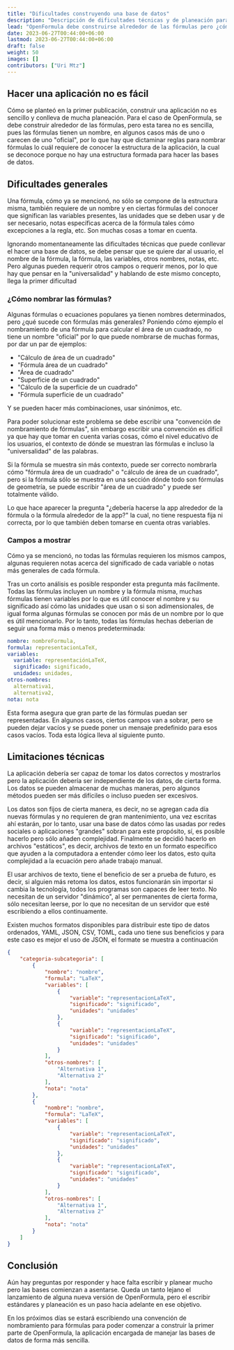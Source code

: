 ```yaml
---
title: "Dificultades construyendo una base de datos"
description: "Descripción de dificultades técnicas y de planeación para construir una base de datos"
lead: "OpenFormula debe construirse alrededor de las fórmulas pero ¿cómo deberían escribirse las bases de datos?"
date: 2023-06-27T00:44:00+06:00
lastmod: 2023-06-27T00:44:00+06:00
draft: false
weight: 50
images: []
contributors: ["Uri Mtz"]
---
```


## Hacer una aplicación no es fácil

Cómo se planteó en la primer publicación, construir una aplicación no es sencillo y conlleva de mucha planeación. Para el caso de OpenFormula, se debe construir alrededor de las fórmulas, pero esta tarea no es sencilla, pues las fórmulas tienen un nombre, en algunos casos más de uno o carecen de uno "oficial", por lo que hay que dictaminar reglas para nombrar fórmulas lo cuál requiere de conocer la estructura de la aplicación, la cual se deconoce porque no hay una estructura formada para hacer las bases de datos.

## Dificultades generales

Una fórmula, cómo ya se mencionó, no sólo se compone de la estructura misma, también requiere de un nombre y en ciertas fórmulas del conocer que significan las variables presentes, las unidades que se deben usar y de ser necesario, notas específicas acerca de la fórmula tales cómo excepciones a la regla, etc. Son muchas cosas a tomar en cuenta.

Ignorando momentaneamente las dificultades técnicas que puede conllevar el hacer una base de datos, se debe pensar que se quiere dar al usuario, el nombre de la fórmula, la fórmula, las variables, otros nombres, notas, etc. Pero algunas pueden requerir otros campos o requerir menos, por lo que hay que pensar en la "universalidad" y hablando de este mismo concepto, llega la primer dificultad

### ¿Cómo nombrar las fórmulas?

Algunas fórmulas o ecuaciones populares ya tienen nombres determinados, pero ¿qué sucede con fórmulas más generales? Poniendo cómo ejemplo el nombramiento de una fórmula para calcular el área de un cuadrado, no tiene un nombre "oficial" por lo que puede nombrarse de muchas formas, por dar un par de ejemplos:

- "Cálculo de área de un cuadrado"
- "Fórmula área de un cuadrado"
- "Área de cuadrado"
- "Superficie de un cuadrado"
- "Cálculo de la superficie de un cuadrado"
- "Fórmula superficie de un cuadrado"

Y se pueden hacer más combinaciones, usar sinónimos, etc.

Para poder solucionar este problema se debe escribir una "convención de nombramiento de fórmulas", sin embargo escribir una convención es difícil ya que hay que tomar en cuenta varias cosas, cómo el nivel educativo de los usuarios, el contexto de dónde se muestran las fórmulas e incluso la "universalidad" de las palabras.

Si la fórmula se muestra sin más contexto, puede ser correcto nombrarla cómo "fórmula área de un cuadrado" o "cálculo de área de un cuadrado", pero si la fórmula sólo se muestra en una sección dónde todo son fórmulas de geometría, se puede escribir "área de un cuadrado" y puede ser totalmente válido.

Lo que hace aparecer la pregunta "¿debería hacerse la app alrededor de la fórmula o la fórmula alrededor de la app?" la cual, no tiene respuesta fija ni correcta, por lo que también deben tomarse en cuenta otras variables.

### Campos a mostrar

Cómo ya se mencionó, no todas las fórmulas requieren los mismos campos, algunas requieren notas acerca del significado de cada variable o notas más generales de cada fórmula.

Tras un corto análisis es posible responder esta pregunta más facilmente. Todas las fórmulas incluyen un nombre y la fórmula misma, muchas fórmulas tienen variables por lo que es útil conocer el nombre y su significado así cómo las unidades que usan o si son adimensionales, de igual forma algunas fórmulas se conocen por más de un nombre por lo que es útil mencionarlo. Por lo tanto, todas las fórmulas hechas deberían de seguir una forma más o menos predeterminada:

```yaml
nombre: nombreFormula,
formula: representacionLaTeX,
variables:
  variable: representaciónLaTeX,
  significado: significado,
  unidades: unidades,
otros-nombres:
  alternativa1,
  alternativa2,
nota: nota
```

Esta forma asegura que gran parte de las fórmulas puedan ser representadas. En algunos casos, ciertos campos van a sobrar, pero se pueden dejar vacíos y se puede poner un mensaje predefinido para esos casos vacíos. Toda esta lógica lleva al siguiente punto.

## Limitaciones técnicas

La aplicación debería ser capaz de tomar los datos correctos y mostrarlos pero la aplicación debería ser independiente de los datos, de cierta forma. Los datos se pueden almacenar de muchas maneras, pero algunos métodos pueden ser más difíciles o incluso pueden ser excesivos.

Los datos son fijos de cierta manera, es decir, no se agregan cada día nuevas fórmulas y no requieren de gran mantenimiento, una vez escritas ahí estarán, por lo tanto, usar una base de datos cómo las usadas por redes sociales o aplicaciones "grandes" sobran para este propósito, sí, es posible hacerlo pero sólo añaden complejidad. Finalmente se decidió hacerlo en archivos "estáticos", es decir, archivos de texto en un formato específico que ayuden a la computadora a entender cómo leer los datos, esto quita complejidad a la ecuación pero añade trabajo manual.

El usar archivos de texto, tiene el beneficio de ser a prueba de futuro, es decir, si alguien más retoma los datos, estos funcionarán sin importar si cambia la tecnología, todos los programas son capaces de leer texto. No necesitan de un servidor "dinámico", al ser permanentes de cierta forma, sólo necesitan leerse, por lo que no necesitan de un servidor que esté escribiendo a ellos continuamente.

Existen muchos formatos disponibles para distribuir este tipo de datos ordenados, YAML, JSON, CSV, TOML, cada uno tiene sus beneficios y para este caso es mejor el uso de JSON, el formate se muestra a continuación

```json
{
    "categoria-subcategoria": [
        {
            "nombre": "nombre",
            "formula": "LaTeX",
            "variables": [
                {
                    "variable": "representacionLaTeX",
                    "significado": "significado",
                    "unidades": "unidades"
                },
                {
                    "variable": "representacionLaTeX",
                    "significado": "significado",
                    "unidades": "unidades"
                }
            ],
            "otros-nombres": [
                "Alternativa 1",
                "Alternativa 2"
            ],
            "nota": "nota"
        },
        {
            "nombre": "nombre",
            "formula": "LaTeX",
            "variables": [
                {
                    "variable": "representacionLaTeX",
                    "significado": "significado",
                    "unidades": "unidades"
                },
                {
                    "variable": "representacionLaTeX",
                    "significado": "significado",
                    "unidades": "unidades"
                }
            ],
            "otros-nombres": [
                "Alternativa 1",
                "Alternativa 2"
            ],
            "nota": "nota"
        }
    ]
}
```

## Conclusión

Aún hay preguntas por responder y hace falta escribir y planear mucho pero las bases comienzan a asentarse. Queda un tanto lejano el lanzamiento de alguna nueva versión de OpenFormula, pero el escribir estándares y planeación es un paso hacia adelante en ese objetivo.

En los próximos días se estará escribiendo una convención de nombramiento para fórmulas para poder comenzar a construir la primer parte de OpenFormula, la aplicación encargada de manejar las bases de datos de forma más sencilla.
